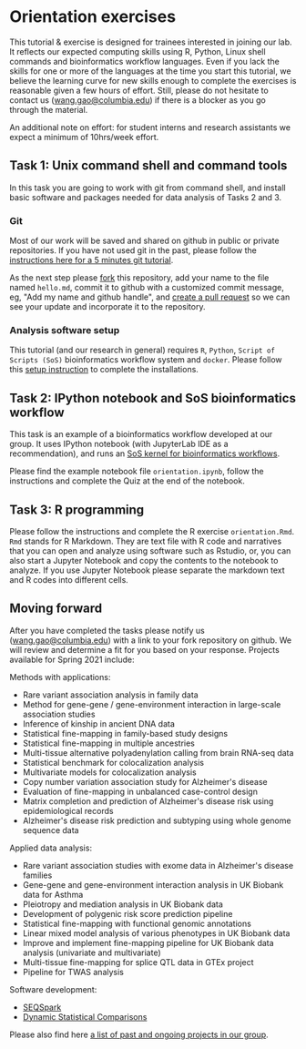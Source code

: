 # Orientation exercises

This tutorial & exercise is designed for trainees interested in joining our lab. It reflects our expected computing skills using R, Python, Linux shell commands and bioinformatics workflow languages.
Even if you lack the skills for one or more of the languages at the time you start this tutorial, we believe the learning curve for new skills enough to complete the exercises is reasonable given a few hours of effort. Still,
please do not hesitate to contact us (wang.gao@columbia.edu) if there is a blocker as you go through the material. 

An additional note on effort: for student interns and research assistants we expect a minimum of 10hrs/week effort.

## Task 1: Unix command shell and command tools

In this task you are going to work with git from command shell, and install basic software and packages needed for data analysis of Tasks 2 and 3.

### Git

Most of our work will be saved and shared on github in public or private repositories. If you have not used git in the past, please follow the [instructions here for a 5 minutes git tutorial](http://statgen.us/lab-wiki/orientation/5m-git).

As the next step please [fork](https://docs.github.com/en/free-pro-team@latest/github/getting-started-with-github/fork-a-repo) this repository, add your name to the file named `hello.md`, commit it to github with a customized commit message, eg, "Add my name and github handle", and [create a pull request](https://docs.github.com/en/free-pro-team@latest/github/collaborating-with-issues-and-pull-requests/about-pull-requests) so we can see your update and incorporate it to the repository.

### Analysis software setup

This tutorial (and our research in general) requires `R`, `Python`, `Script of Scripts (SoS)` bioinformatics workflow system and `docker`.
Please follow this [setup instruction](http://statgen.us/lab-wiki/orientation/jupyter-setup.html) to complete the installations.


## Task 2:  IPython notebook and SoS bioinformatics workflow

This task is an example of a bioinformatics workflow developed at our group. It uses IPython notebook (with JupyterLab IDE as a recommendation), and runs an [SoS kernel for bioinformatics workflows](https://vatlab.github.io/sos-docs/).

Please find the example notebook file `orientation.ipynb`, follow the instructions and complete the Quiz at the end of the notebook. 

## Task 3:  R programming 

Please follow the instructions and complete the R exercise `orientation.Rmd`. `Rmd` stands for R Markdown. They are text file with R code and narratives that you can open and analyze using software such as Rstudio, 
or, you can also start a Jupyter Notebook and copy the contents to the notebook to analyze. If you use Jupyter Notebook please separate the markdown text and R codes into different cells.

## Moving forward

After you have completed the tasks please notify us (wang.gao@columbia.edu) with a link to your fork repository on github. We will review and determine a fit for you based on your response. Projects available for Spring 2021 include:

Methods with applications:

- Rare variant association analysis in family data
- Method for gene-gene / gene-environment interaction in large-scale association studies
- Inference of kinship in ancient DNA data 
- Statistical fine-mapping in family-based study designs
- Statistical fine-mapping in multiple ancestries
- Multi-tissue alternative polyadenylation calling from brain RNA-seq data
- Statistical benchmark for colocalization analysis
- Multivariate models for colocalization analysis
- Copy number variation association study for Alzheimer's disease
- Evaluation of fine-mapping in unbalanced case-control design
- Matrix completion and prediction of Alzheimer's disease risk using epidemiological records
- Alzheimer's disease risk prediction and subtyping using whole genome sequence data

Applied data analysis:

- Rare variant association studies with exome data in Alzheimer's disease families
- Gene-gene and gene-environment interaction analysis in UK Biobank data for Asthma
- Pleiotropy and mediation analysis in UK Biobank data
- Development of polygenic risk score prediction pipeline
- Statistical fine-mapping with functional genomic annotations
- Linear mixed model analysis of various phenotypes in UK Biobank data
- Improve and implement fine-mapping pipeline for UK Biobank data analysis (univariate and multivariate)
- Multi-tissue fine-mapping for splice QTL data in GTEx project
- Pipeline for TWAS analysis

Software development:

- [SEQSpark](https://github.com/statgenetics/seqspark)
- [Dynamic Statistical Comparisons](https://github.com/stephenslab/dsc)

Please also find here [a list of past and ongoing projects in our group](http://statgen.us/lab-wiki/project_resource/project.html). 

